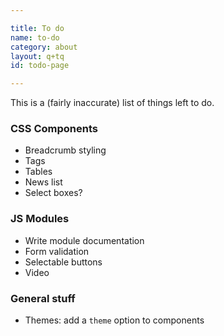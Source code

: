 ```yaml
---

title: To do
name: to-do
category: about
layout: q+tq
id: todo-page

---
```


<p class="lead">This is a (fairly inaccurate) list of things left to do.</p>

### CSS Components

* Breadcrumb styling
* Tags
* Tables
* News list
* Select boxes?

### JS Modules

* Write module documentation
* Form validation
* Selectable buttons
* Video

### General stuff

* Themes: add a `theme` option to components